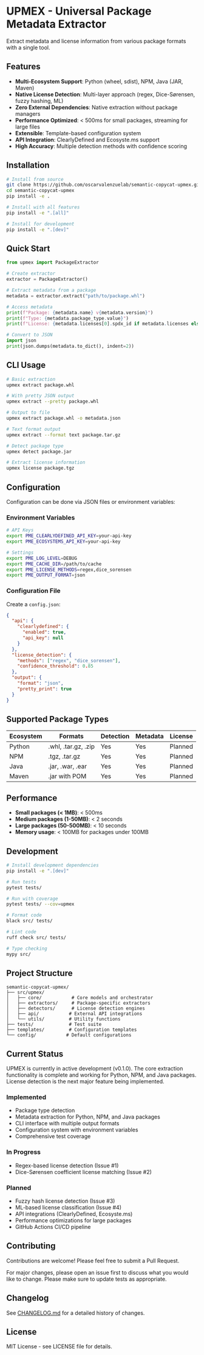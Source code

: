 # UPMEX - Universal Package Metadata Extractor

Extract metadata and license information from various package formats with a single tool.

## Features

- **Multi-Ecosystem Support**: Python (wheel, sdist), NPM, Java (JAR, Maven)
- **Native License Detection**: Multi-layer approach (regex, Dice-Sørensen, fuzzy hashing, ML)
- **Zero External Dependencies**: Native extraction without package managers
- **Performance Optimized**: < 500ms for small packages, streaming for large files
- **Extensible**: Template-based configuration system
- **API Integration**: ClearlyDefined and Ecosyste.ms support
- **High Accuracy**: Multiple detection methods with confidence scoring

## Installation

```bash
# Install from source
git clone https://github.com/oscarvalenzuelab/semantic-copycat-upmex.git
cd semantic-copycat-upmex
pip install -e .

# Install with all features
pip install -e ".[all]"

# Install for development
pip install -e ".[dev]"
```

## Quick Start

```python
from upmex import PackageExtractor

# Create extractor
extractor = PackageExtractor()

# Extract metadata from a package
metadata = extractor.extract("path/to/package.whl")

# Access metadata
print(f"Package: {metadata.name} v{metadata.version}")
print(f"Type: {metadata.package_type.value}")
print(f"License: {metadata.licenses[0].spdx_id if metadata.licenses else 'Unknown'}")

# Convert to JSON
import json
print(json.dumps(metadata.to_dict(), indent=2))
```

## CLI Usage

```bash
# Basic extraction
upmex extract package.whl

# With pretty JSON output
upmex extract --pretty package.whl

# Output to file
upmex extract package.whl -o metadata.json

# Text format output
upmex extract --format text package.tar.gz

# Detect package type
upmex detect package.jar

# Extract license information
upmex license package.tgz
```

## Configuration

Configuration can be done via JSON files or environment variables:

### Environment Variables

```bash
# API Keys
export PME_CLEARLYDEFINED_API_KEY=your-api-key
export PME_ECOSYSTEMS_API_KEY=your-api-key

# Settings
export PME_LOG_LEVEL=DEBUG
export PME_CACHE_DIR=/path/to/cache
export PME_LICENSE_METHODS=regex,dice_sorensen
export PME_OUTPUT_FORMAT=json
```

### Configuration File

Create a `config.json`:

```json
{
  "api": {
    "clearlydefined": {
      "enabled": true,
      "api_key": null
    }
  },
  "license_detection": {
    "methods": ["regex", "dice_sorensen"],
    "confidence_threshold": 0.85
  },
  "output": {
    "format": "json",
    "pretty_print": true
  }
}
```

## Supported Package Types

| Ecosystem | Formats | Detection | Metadata | License |
|-----------|---------|-----------|----------|---------|
| Python | .whl, .tar.gz, .zip | Yes | Yes | Planned |
| NPM | .tgz, .tar.gz | Yes | Yes | Planned |
| Java | .jar, .war, .ear | Yes | Yes | Planned |
| Maven | .jar with POM | Yes | Yes | Planned |

## Performance

- **Small packages (< 1MB)**: < 500ms
- **Medium packages (1-50MB)**: < 2 seconds
- **Large packages (50-500MB)**: < 10 seconds
- **Memory usage**: < 100MB for packages under 100MB

## Development

```bash
# Install development dependencies
pip install -e ".[dev]"

# Run tests
pytest tests/

# Run with coverage
pytest tests/ --cov=upmex

# Format code
black src/ tests/

# Lint code
ruff check src/ tests/

# Type checking
mypy src/
```

## Project Structure

```
semantic-copycat-upmex/
├── src/upmex/
│   ├── core/           # Core models and orchestrator
│   ├── extractors/     # Package-specific extractors
│   ├── detectors/      # License detection engines
│   ├── api/           # External API integrations
│   └── utils/         # Utility functions
├── tests/             # Test suite
├── templates/         # Configuration templates
└── config/           # Default configurations
```

## Current Status

UPMEX is currently in active development (v0.1.0). The core extraction functionality is complete and working for Python, NPM, and Java packages. License detection is the next major feature being implemented.

### Implemented
- Package type detection
- Metadata extraction for Python, NPM, and Java packages  
- CLI interface with multiple output formats
- Configuration system with environment variables
- Comprehensive test coverage

### In Progress
- Regex-based license detection (Issue #1)
- Dice-Sørensen coefficient license matching (Issue #2)

### Planned
- Fuzzy hash license detection (Issue #3)
- ML-based license classification (Issue #4)
- API integrations (ClearlyDefined, Ecosyste.ms)
- Performance optimizations for large packages
- GitHub Actions CI/CD pipeline

## Contributing

Contributions are welcome! Please feel free to submit a Pull Request.

For major changes, please open an issue first to discuss what you would like to change. Please make sure to update tests as appropriate.

## Changelog

See [CHANGELOG.md](CHANGELOG.md) for a detailed history of changes.

## License

MIT License - see LICENSE file for details.